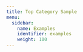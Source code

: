 ```yaml
---
title: Top Category Sample
menu:
  sidebar:
    name: Examples
    identifier: examples
    weight: 100
---
```

